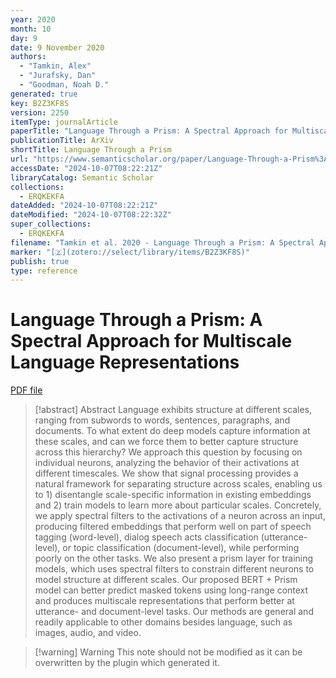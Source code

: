 ```yaml
---
year: 2020
month: 10
day: 9
date: 9 November 2020
authors:
  - "Tamkin, Alex"
  - "Jurafsky, Dan"
  - "Goodman, Noah D."
generated: true
key: B2Z3KF8S
version: 2250
itemType: journalArticle
paperTitle: "Language Through a Prism: A Spectral Approach for Multiscale Language Representations"
publicationTitle: ArXiv
shortTitle: Language Through a Prism
url: "https://www.semanticscholar.org/paper/Language-Through-a-Prism%3A-A-Spectral-Approach-for-Tamkin-Jurafsky/38d5e7774e79861315e043dc2dd764d051516d74"
accessDate: "2024-10-07T08:22:21Z"
libraryCatalog: Semantic Scholar
collections:
  - ERQKEKFA
dateAdded: "2024-10-07T08:22:21Z"
dateModified: "2024-10-07T08:22:32Z"
super_collections:
  - ERQKEKFA
filename: "Tamkin et al. 2020 - Language Through a Prism: A Spectral Approach for Multiscale Language Representations.pdf"
marker: "[🇿](zotero://select/library/items/B2Z3KF8S)"
publish: true
type: reference
---
```

# Language Through a Prism: A Spectral Approach for Multiscale Language Representations

[PDF file](/Papers/PDFs/Tamkin%20et%20al.%202020%20-%20Language%20Through%20a%20Prism:%20A%20Spectral%20Approach%20for%20Multiscale%20Language%20Representations.pdf)

> [!abstract] Abstract
> Language exhibits structure at different scales, ranging from subwords to words, sentences, paragraphs, and documents. To what extent do deep models capture information at these scales, and can we force them to better capture structure across this hierarchy? We approach this question by focusing on individual neurons, analyzing the behavior of their activations at different timescales. We show that signal processing provides a natural framework for separating structure across scales, enabling us to 1) disentangle scale-specific information in existing embeddings and 2) train models to learn more about particular scales. Concretely, we apply spectral filters to the activations of a neuron across an input, producing filtered embeddings that perform well on part of speech tagging (word-level), dialog speech acts classification (utterance-level), or topic classification (document-level), while performing poorly on the other tasks. We also present a prism layer for training models, which uses spectral filters to constrain different neurons to model structure at different scales. Our proposed BERT + Prism model can better predict masked tokens using long-range context and produces multiscale representations that perform better at utterance- and document-level tasks. Our methods are general and readily applicable to other domains besides language, such as images, audio, and video.

>[!warning] Warning
> This note should not be modified as it can be overwritten by the plugin which generated it.

